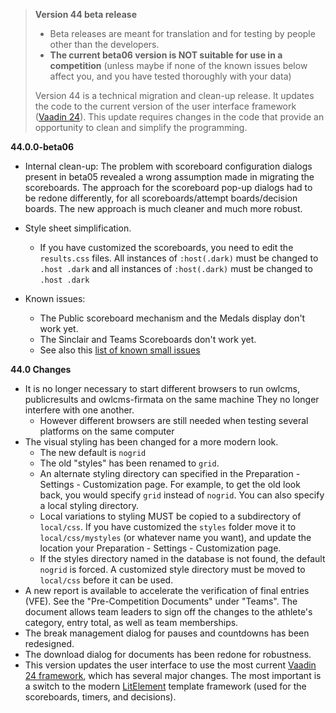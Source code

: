 > **Version 44 beta release**
>
> - Beta releases are meant for translation and for testing by people other than the developers.
> - **The current beta06 version is NOT suitable for use in a competition** (unless maybe if none of the known issues below affect you, and you have tested thoroughly with your data)
>
> Version 44 is a technical migration and clean-up release.  It updates the code to the current version of the user interface framework ([Vaadin 24](http://vaadin.com)). This update requires changes in the code that provide an opportunity to clean and simplify the programming.
>

**44.0.0-beta06**

- Internal clean-up: The problem with scoreboard configuration dialogs present in beta05 revealed a wrong assumption made in migrating the scoreboards.  The approach for the scoreboard pop-up dialogs had to be redone differently, for all scoreboards/attempt boards/decision boards.  The new approach is much cleaner and much more robust.
- Style sheet simplification.
  - If you have customized the scoreboards,  you need to edit the `results.css` files. All instances of `:host(.dark)` must be changed to `.host .dark`  and all instances of `:host(.dark)` must be changed to `.host .dark`  

- Known issues:
  - The Public scoreboard mechanism and the Medals display don't work yet.
  - The Sinclair and Teams Scoreboards don't work yet.
  - See also this [list of known small issues](https://github.com/jflamy/owlcms4/issues/734)

**44.0 Changes**

- It is no longer necessary to start different browsers to run owlcms, publicresults and owlcms-firmata on the same machine  They no longer interfere with one another.
  - However different browsers are still needed when testing several platforms on the same computer
- The visual styling has been changed for a more modern look. 
  - The new default is `nogrid`
  - The old "styles" has been renamed to `grid`. 
  - An alternate styling directory can specified in the Preparation - Settings - Customization page.  For example, to get the old look back, you would specify `grid` instead of `nogrid`.  You can also specify a local styling directory.
  - Local variations to styling MUST be copied to a subdirectory of `local/css`.  If you have customized the `styles` folder move it to `local/css/mystyles` (or whatever name you want), and update the location your Preparation - Settings - Customization page. 
  - If the styles directory named in the database is not found, the default  `nogrid`  is forced. A customized style directory must be moved to `local/css` before it can be used.
- A new report is available to accelerate the verification of final entries (VFE).  See the "Pre-Competition Documents" under "Teams". The document allows team leaders to sign off the changes to the athlete's category, entry total, as well as team memberships.
- The break management dialog for pauses and countdowns has been redesigned.
- The download dialog for documents has been redone for robustness.
- This version updates the user interface to use the most current [Vaadin 24 framework](https://vaadin.com/), which has several major changes. The most important is a switch to the modern [LitElement](https://lit.dev/) template framework (used for the scoreboards, timers, and decisions).
